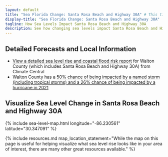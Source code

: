 ```yaml
---
layout: default
title: "Sea Florida Change: Santa Rosa Beach and Highway 30A" # This title is surrounded by quotation marks as it contains a colon.
display-title: "Sea Florida Change: Santa Rosa Beach and Highway 30A"
tagline: How Sea Levels Impact Santa Rosa Beach and Highway 30A
description: See how changing sea levels impact Santa Rosa Beach and Highway 30A and what its future holds.
---
```


## Detailed Forecasts and Local Information

 - [View a detailed sea level rise and coastal flood risk report](/downloads/santa-rosa-beach-30a/local-report-from-climate-central.pdf) for Walton County (which includes Santa Rosa Beach and Highway 30A) from Climate Central
 - Walton County has a [50% chance of being impacted by a named storm (including tropical storms) and a 26% chance of being impacted by a hurricane in 2021](https://tropical.colostate.edu/resources.html)

## Visualize Sea Level Change in Santa Rosa Beach and Highway 30A

{% include sea-level-map.html longitude="-86.230561" latitude="30.347091" %}

{% include resources.md map_location_statement="While the map on this page is useful for helping visualize what sea level rise looks like in your area of interest, there are many other great resources available." %}